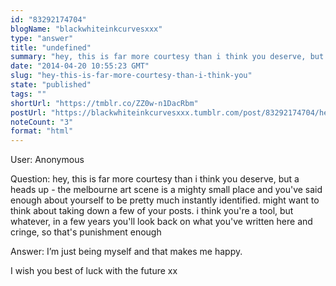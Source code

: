 ```yaml
---
id: "83292174704"
blogName: "blackwhiteinkcurvesxxx"
type: "answer"
title: "undefined"
summary: "hey, this is far more courtesy than i think you deserve, but a heads up - the melbourne art scene is a mighty small place and..."
date: "2014-04-20 10:55:23 GMT"
slug: "hey-this-is-far-more-courtesy-than-i-think-you"
state: "published"
tags: ""
shortUrl: "https://tmblr.co/ZZ0w-n1DacRbm"
postUrl: "https://blackwhiteinkcurvesxxx.tumblr.com/post/83292174704/hey-this-is-far-more-courtesy-than-i-think-you"
noteCount: "3"
format: "html"
---
```


User: Anonymous

Question: hey, this is far more courtesy than i think you deserve, but a heads up - the melbourne art scene is a mighty small place and you've said enough about yourself to be pretty much instantly identified. might want to think about taking down a few of your posts. i think you're a tool, but whatever, in a few years you'll look back on what you've written here and cringe, so that's punishment enough

Answer: I’m just being myself and that makes me happy. 

I wish you best of luck with the future xx

